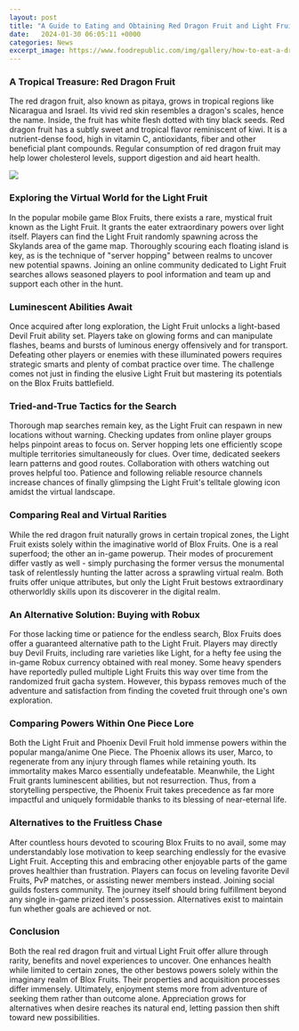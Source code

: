 ```yaml
---
layout: post
title: "A Guide to Eating and Obtaining Red Dragon Fruit and Light Fruit in Real Life and Blox Fruits"
date:   2024-01-30 06:05:11 +0000
categories: News
excerpt_image: https://www.foodrepublic.com/img/gallery/how-to-eat-a-dragon-fruit-and-bring-out-its-flavors/intro-1687992760.jpg
---
```

### A Tropical Treasure: Red Dragon Fruit 

The red dragon fruit, also known as pitaya, grows in tropical regions like Nicaragua and Israel. Its vivid red skin resembles a dragon's scales, hence the name. Inside, the fruit has white flesh dotted with tiny black seeds. Red dragon fruit has a subtly sweet and tropical flavor reminiscent of kiwi. It is a nutrient-dense food, high in vitamin C, antioxidants, fiber and other beneficial plant compounds. Regular consumption of red dragon fruit may help lower cholesterol levels, support digestion and aid heart health.


![](https://www.foodrepublic.com/img/gallery/how-to-eat-a-dragon-fruit-and-bring-out-its-flavors/intro-1687992760.jpg)
### Exploring the Virtual World for the Light Fruit

In the popular mobile game Blox Fruits, there exists a rare, mystical fruit known as the Light Fruit. It grants the eater extraordinary powers over light itself. Players can find the Light Fruit randomly spawning across the Skylands area of the game map. Thoroughly scouring each floating island is key, as is the technique of "server hopping" between realms to uncover new potential spawns. Joining an online community dedicated to Light Fruit searches allows seasoned players to pool information and team up and support each other in the hunt. 

### Luminescent Abilities Await

Once acquired after long exploration, the Light Fruit unlocks a light-based Devil Fruit ability set. Players take on glowing forms and can manipulate flashes, beams and bursts of luminous energy offensively and for transport. Defeating other players or enemies with these illuminated powers requires strategic smarts and plenty of combat practice over time. The challenge comes not just in finding the elusive Light Fruit but mastering its potentials on the Blox Fruits battlefield.

### Tried-and-True Tactics for the Search 

Thorough map searches remain key, as the Light Fruit can respawn in new locations without warning. Checking updates from online player groups helps pinpoint areas to focus on. Server hopping lets one efficiently scope multiple territories simultaneously for clues. Over time, dedicated seekers learn patterns and good routes. Collaboration with others watching out proves helpful too. Patience and following reliable resource channels increase chances of finally glimpsing the Light Fruit's telltale glowing icon amidst the virtual landscape.

### Comparing Real and Virtual Rarities

While the red dragon fruit naturally grows in certain tropical zones, the Light Fruit exists solely within the imaginative world of Blox Fruits. One is a real superfood; the other an in-game powerup. Their modes of procurement differ vastly as well - simply purchasing the former versus the monumental task of relentlessly hunting the latter across a sprawling virtual realm. Both fruits offer unique attributes, but only the Light Fruit bestows extraordinary otherworldly skills upon its discoverer in the digital realm. 

### An Alternative Solution: Buying with Robux

For those lacking time or patience for the endless search, Blox Fruits does offer a guaranteed alternative path to the Light Fruit. Players may directly buy Devil Fruits, including rare varieties like Light, for a hefty fee using the in-game Robux currency obtained with real money. Some heavy spenders have reportedly pulled multiple Light Fruits this way over time from the randomized fruit gacha system. However, this bypass removes much of the adventure and satisfaction from finding the coveted fruit through one's own exploration.

### Comparing Powers Within One Piece Lore

Both the Light Fruit and Phoenix Devil Fruit hold immense powers within the popular manga/anime One Piece. The Phoenix allows its user, Marco, to regenerate from any injury through flames while retaining youth. Its immortality makes Marco essentially undefeatable. Meanwhile, the Light Fruit grants luminescent abilities, but not resurrection. Thus, from a storytelling perspective, the Phoenix Fruit takes precedence as far more impactful and uniquely formidable thanks to its blessing of near-eternal life. 

### Alternatives to the Fruitless Chase

After countless hours devoted to scouring Blox Fruits to no avail, some may understandably lose motivation to keep searching endlessly for the evasive Light Fruit. Accepting this and embracing other enjoyable parts of the game proves healthier than frustration. Players can focus on leveling favorite Devil Fruits, PvP matches, or assisting newer members instead. Joining social guilds fosters community. The journey itself should bring fulfillment beyond any single in-game prized item's possession. Alternatives exist to maintain fun whether goals are achieved or not.

### Conclusion 

Both the real red dragon fruit and virtual Light Fruit offer allure through rarity, benefits and novel experiences to uncover. One enhances health while limited to certain zones, the other bestows powers solely within the imaginary realm of Blox Fruits. Their properties and acquisition processes differ immensely. Ultimately, enjoyment stems more from adventure of seeking them rather than outcome alone. Appreciation grows for alternatives when desire reaches its natural end, letting passion then shift toward new possibilities.